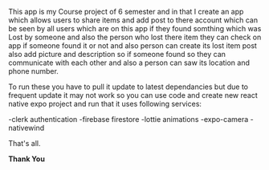 This app is my Course project of 6 semester and in that I create an app which allows users to share items 
and add post to there account which can be seen by all users which are on this app if they found somthing 
which was Lost by someone and also the person who lost there item they can check on app if someone found 
it or not and also person can create its lost item post also add picture and description so if someone 
found so they can communicate with each other and also a person can saw its location and phone number.

To run these you have to pull it update to latest dependancies but due to frequent update it may not work so you can
use code and create new react native expo project and run that it uses following services:

-clerk authentication
-firebase firestore 
-lottie animations
-expo-camera
-nativewind

That's all.

************************************************************************************Thank You************************************************************************************
